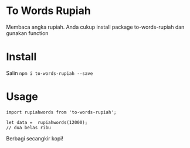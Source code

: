 # To Words Rupiah
Membaca angka rupiah. Anda cukup install package to-words-rupiah dan gunakan function 

# Install
Salin 
```npm i to-words-rupiah --save```


# Usage
```
import rupiahwords from 'to-words-rupiah';

let data =  rupiahwords(12000);
// dua belas ribu

```


Berbagi secangkir kopi!